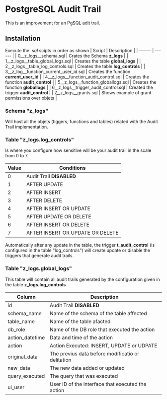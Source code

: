 # PostgreSQL Audit Trail

This is an improvement for an PgSQL adit trail.

## Installation

Execute the *.sql* scipts in order as shown
| Script | Description |
| ------ | ------ |
| 0__z_logs__schema.sql | Crates the Schema **z_logs** |
| 1__z_logs__table_global_logs.sql | Creates the table **global_logs** |
| 2__z_logs__table_log_controls.sql | Creates the table **log_controls** |
| 3__z_log__function_current_user_id.sql | Creates the function **current_user_id** |
| 4__z_logs__function_audit_control.sql | Creates the function **audit_control** |
| 5__z_logs__function_globallogs.sql | Creates the function **globallogs** |
| 6__z_logs__trigger_audit_control.sql | Created the trigger **audit_control** |
| 7__z_logs__grants.sql | Shows example of grant permissions over objets |

### Schema "z_logs"

Will host all the objets (tiggers, functions and tables) related with the Audit Trail implementation.

### Table "z_logs.log_controls"

Is where you configure how sensitive will be your audit trail in the scale from 0 to 7.

| Value | Conditions |
| ------ | ------ |
| 0 | Audit Trail **DISABLED** |
| 1 | AFTER UPDATE |
| 2 | AFTER INSERT |
| 3 | AFTER DELETE |
| 4 | AFTER INSERT OR UPDATE |
| 5 | AFTER UPDATE OR DELETE |
| 6 | AFTER INSERT OR DELETE |
| 7 | AFTER INSERT OR UPDATE OR DELETE |

Automatically after any update in the table, the trigger **t_audit_control** (is configured in the table "log_controls") will create update or disable the triggers that generate audit trails.

### Table "z_logs.global_logs"

This table will contain all audit trails generated by the configuration given in the table **z_logs.log_controls**

| Column | Description |
| ------ | ------ |
| id | Audit Trail **DISABLED** |
| schema_name | Name of the schema of the table affected |
| table_name | Name of the table afacted |
| db_role | Name of the DB role that executed the action |
| action_datetime | Data and time of the action |
| action | Action Executed: INSERT, UPDATE or UDPATE |
| original_data | The previus data before modificatio or delitation |
| new_data | The new data added or updated |
| query_executed | The query that was executed |
| ui_user | User ID of the interface that executed the action |
